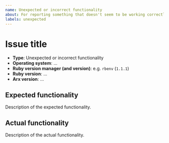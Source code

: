 ```yaml
---
name: Unexpected or incorrect functionality
about: For reporting something that doesn't seem to be working correctly or is unexpected
labels: unexpected
---
```


# Issue title

- **Type**: Unexpected or incorrect functionality
- **Operating system**: ...
- **Ruby version manager (and version)**: e.g. `rbenv` (`1.1.1`)
- **Ruby version**: ...
- **Arx version**: ...

## Expected functionality

Description of the expected functionality.

## Actual functionality

Description of the actual functionality.